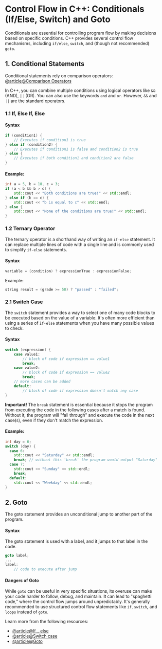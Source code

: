 # Control Flow in C++: Conditionals (If/Else, Switch) and Goto

Conditionals are essential for controlling program flow by making decisions based on specific conditions. C++ provides several control flow mechanisms, including `if/else`, `switch`, and (though not recommended) `goto`.

## 1. Conditional Statements

Conditional statements rely on comparison operators:
[@article@Comparison Operators](https://en.cppreference.com/w/cpp/language/operator_comparison)

In C++, you can combine multiple conditions using logical operators like `&&` (AND), `||` (OR). You can also use the keywords `and` and `or`. However, `&&` and `||` are the standard operators.

### 1.1 If, Else If, Else
#### Syntax
```cpp
if (condition1) {
    // Executes if condition1 is true
} else if (condition2) {
    // Executes if condition1 is false and condition2 is true
} else {
    // Executes if both condition1 and condition2 are false
}
```
#### Example:
```cpp
int a = 5, b = 10, c = 3;
if (a < b && b > c) {
    std::cout << "Both conditions are true!" << std::endl;
} else if (b == c) {
    std::cout << "b is equal to c" << std::endl;
} else {
    std::cout << "None of the conditions are true!" << std::endl;
}
```

### 1.2 Ternary Operator

The ternary operator is a shorthand way of writing an `if-else` statement. It can replace multiple lines of code with a single line and is commonly used to simplify `if-else` statements.

#### Syntax
```cpp
variable = (condition) ? expressionTrue : expressionFalse;
```
Example:
```cpp
string result = (grade >= 50) ? "passed" : "failed";
```
### 2.1 Switch Case

The `switch` statement provides a way to select one of many code blocks to be executed based on the value of a variable. It's often more efficient than using a series of `if-else` statements when you have many possible values to check.
#### Syntax
```cpp
switch (expression) {
    case value1:
        // block of code if expression == value1
        break;
    case value2:
        // block of code if expression == value2
        break;
    // more cases can be added
    default:
        // block of code if expression doesn't match any case
}
```
**Important!**
The `break` statement is essential because it stops the program from executing the code in the following cases after a match is found. Without it, the program will "fall through" and execute the code in the next case(s), even if they don't match the expression.

#### Example:
```cpp
int day = 6;
switch (day) {
  case 6:
    std::cout << "Saturday" << std::endl;
    break; // without this 'break' the program would output "Saturday" and "Sunday"
  case 7:
    std::cout << "Sunday" << std::endl;
    break;
  default:
    std::cout << "Weekday" << std::endl;
}
```
## 2. Goto
The goto statement provides an unconditional jump to another part of the program.

#### Syntax
The goto statement is used with a label, and it jumps to that label in the code.
```cpp
goto label;
...
label:
    // code to execute after jump
```
#### Dangers of Goto
While `goto` can be useful in very specific situations, its overuse can make your code harder to follow, debug, and maintain. It can lead to "spaghetti code," where the control flow jumps around unpredictably. It's generally recommended to use structured control flow statements like `if`, `switch`, and `loops` instead of `goto`.

Learn more from the following resources:
- [@article@If... else](https://www.w3schools.com/cpp/cpp_conditions.asp)
- [@article@Switch case](https://www.w3schools.com/cpp/cpp_switch.asp)
- [@article@Goto](https://www.geeksforgeeks.org/goto-statement-in-cpp/)
